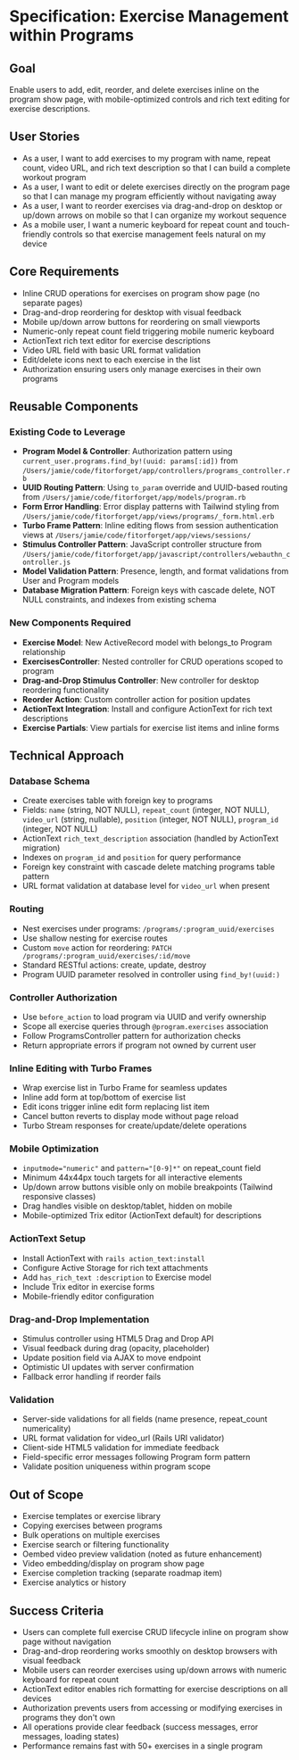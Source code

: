 # Specification: Exercise Management within Programs

## Goal
Enable users to add, edit, reorder, and delete exercises inline on the program show page, with mobile-optimized controls and rich text editing for exercise descriptions.

## User Stories
- As a user, I want to add exercises to my program with name, repeat count, video URL, and rich text description so that I can build a complete workout program
- As a user, I want to edit or delete exercises directly on the program page so that I can manage my program efficiently without navigating away
- As a user, I want to reorder exercises via drag-and-drop on desktop or up/down arrows on mobile so that I can organize my workout sequence
- As a mobile user, I want a numeric keyboard for repeat count and touch-friendly controls so that exercise management feels natural on my device

## Core Requirements
- Inline CRUD operations for exercises on program show page (no separate pages)
- Drag-and-drop reordering for desktop with visual feedback
- Mobile up/down arrow buttons for reordering on small viewports
- Numeric-only repeat count field triggering mobile numeric keyboard
- ActionText rich text editor for exercise descriptions
- Video URL field with basic URL format validation
- Edit/delete icons next to each exercise in the list
- Authorization ensuring users only manage exercises in their own programs

## Reusable Components

### Existing Code to Leverage
- **Program Model & Controller**: Authorization pattern using `current_user.programs.find_by!(uuid: params[:id])` from `/Users/jamie/code/fitorforget/app/controllers/programs_controller.rb`
- **UUID Routing Pattern**: Using `to_param` override and UUID-based routing from `/Users/jamie/code/fitorforget/app/models/program.rb`
- **Form Error Handling**: Error display patterns with Tailwind styling from `/Users/jamie/code/fitorforget/app/views/programs/_form.html.erb`
- **Turbo Frame Pattern**: Inline editing flows from session authentication views at `/Users/jamie/code/fitorforget/app/views/sessions/`
- **Stimulus Controller Pattern**: JavaScript controller structure from `/Users/jamie/code/fitorforget/app/javascript/controllers/webauthn_controller.js`
- **Model Validation Pattern**: Presence, length, and format validations from User and Program models
- **Database Migration Pattern**: Foreign keys with cascade delete, NOT NULL constraints, and indexes from existing schema

### New Components Required
- **Exercise Model**: New ActiveRecord model with belongs_to Program relationship
- **ExercisesController**: Nested controller for CRUD operations scoped to program
- **Drag-and-Drop Stimulus Controller**: New controller for desktop reordering functionality
- **Reorder Action**: Custom controller action for position updates
- **ActionText Integration**: Install and configure ActionText for rich text descriptions
- **Exercise Partials**: View partials for exercise list items and inline forms

## Technical Approach

### Database Schema
- Create exercises table with foreign key to programs
- Fields: `name` (string, NOT NULL), `repeat_count` (integer, NOT NULL), `video_url` (string, nullable), `position` (integer, NOT NULL), `program_id` (integer, NOT NULL)
- ActionText `rich_text_description` association (handled by ActionText migration)
- Indexes on `program_id` and `position` for query performance
- Foreign key constraint with cascade delete matching programs table pattern
- URL format validation at database level for `video_url` when present

### Routing
- Nest exercises under programs: `/programs/:program_uuid/exercises`
- Use shallow nesting for exercise routes
- Custom `move` action for reordering: `PATCH /programs/:program_uuid/exercises/:id/move`
- Standard RESTful actions: create, update, destroy
- Program UUID parameter resolved in controller using `find_by!(uuid:)`

### Controller Authorization
- Use `before_action` to load program via UUID and verify ownership
- Scope all exercise queries through `@program.exercises` association
- Follow ProgramsController pattern for authorization checks
- Return appropriate errors if program not owned by current user

### Inline Editing with Turbo Frames
- Wrap exercise list in Turbo Frame for seamless updates
- Inline add form at top/bottom of exercise list
- Edit icons trigger inline edit form replacing list item
- Cancel button reverts to display mode without page reload
- Turbo Stream responses for create/update/delete operations

### Mobile Optimization
- `inputmode="numeric"` and `pattern="[0-9]*"` on repeat_count field
- Minimum 44x44px touch targets for all interactive elements
- Up/down arrow buttons visible only on mobile breakpoints (Tailwind responsive classes)
- Drag handles visible on desktop/tablet, hidden on mobile
- Mobile-optimized Trix editor (ActionText default) for descriptions

### ActionText Setup
- Install ActionText with `rails action_text:install`
- Configure Active Storage for rich text attachments
- Add `has_rich_text :description` to Exercise model
- Include Trix editor in exercise forms
- Mobile-friendly editor configuration

### Drag-and-Drop Implementation
- Stimulus controller using HTML5 Drag and Drop API
- Visual feedback during drag (opacity, placeholder)
- Update position field via AJAX to move endpoint
- Optimistic UI updates with server confirmation
- Fallback error handling if reorder fails

### Validation
- Server-side validations for all fields (name presence, repeat_count numericality)
- URL format validation for video_url (Rails URI validator)
- Client-side HTML5 validation for immediate feedback
- Field-specific error messages following Program form pattern
- Validate position uniqueness within program scope

## Out of Scope
- Exercise templates or exercise library
- Copying exercises between programs
- Bulk operations on multiple exercises
- Exercise search or filtering functionality
- Oembed video preview validation (noted as future enhancement)
- Video embedding/display on program show page
- Exercise completion tracking (separate roadmap item)
- Exercise analytics or history

## Success Criteria
- Users can complete full exercise CRUD lifecycle inline on program show page without navigation
- Drag-and-drop reordering works smoothly on desktop browsers with visual feedback
- Mobile users can reorder exercises using up/down arrows with numeric keyboard for repeat count
- ActionText editor enables rich formatting for exercise descriptions on all devices
- Authorization prevents users from accessing or modifying exercises in programs they don't own
- All operations provide clear feedback (success messages, error messages, loading states)
- Performance remains fast with 50+ exercises in a single program

